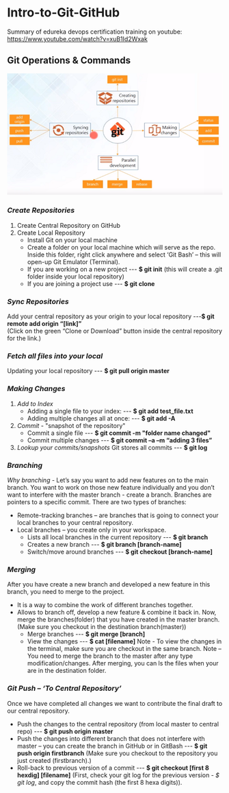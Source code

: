 # Intro-to-Git-GitHub
Summary of edureka devops certification training on youtube: https://www.youtube.com/watch?v=xuB1Id2Wxak
## Git Operations & Commands
![Git Operations and Commands](/images/git_pic1.png)
### *Create Repositories*
  1. Create Central Repository on GitHub
  2. Create Local Repository
     * Install Git on your local machine
     * Create a folder on your local machine which will serve as the repo. Inside this folder, right click anywhere and select ‘Git Bash’ –       this will open-up Git Emulator (Terminal).
     * If you are working on a new project --- **$ git init**
	 (this will create a .git folder inside your local repository)
     * If you are joining a project use --- **$ git clone** 
### *Sync Repositories*
  Add your central repository as your origin to your local repository ---**$ git remote add origin “[link]”**  
  (Click on the green “Clone or Download” button inside the central repository for the link.)
### *Fetch all files into your local*
  Updating your local repository --- **$ git pull origin master**
### *Making Changes*
  1. *Add to Index*
     * Adding a single file to your index:  --- **$ git add test_file.txt**
     * Adding multiple changes all at once: --- **$ git add -A**
  2. *Commit* - "snapshot of the repository"
     * Commit a single file --- **$ git commit -m "folder name changed"**
     * Commit multiple changes --- **$ git commit –a –m “adding 3 files”**
  3. *Lookup your commits/snapshots* 
     Git stores all commits --- **$ git log**

### *Branching*
  *Why branching* - Let’s say you want to add new features on to the main branch. You want to work on those new feature individually and you don’t want to interfere with the master branch - create a branch.
  Branches are pointers to a specific commit. There are two types of branches:
  - Remote-tracking branches – are branches that is  going to connect your local branches to your central repository.
  - Local branches – you create only in your workspace.
    * Lists all local branches in the current repository --- **$ git branch**
    * Creates a new branch        --- **$ git branch [branch-name]**
    * Switch/move around branches --- **$ git checkout [branch-name]**
### *Merging*
After you have create a new branch and developed a new feature in this branch, you need to merge to the project.
  - It is a way to combine the work of different branches together.
  - Allows to branch off, develop a new feature & combine it back in.
Now, merge the branches(folder) that you have created in the master branch. (Make sure you checkout in the destination branch(master))
    * Merge branches  ---  **$ git merge [branch]**
	* View the changes   ---  **$ cat [filename]**
Note - To view the changes in the terminal, make sure you are checkout in the same branch.
Note – You need to merge the branch to the master after any type modification/changes. After merging, you can ls the files when your are in the destination folder.
### *Git Push – ‘To Central Repository’*
Once we have completed all changes we want to contribute the final draft to our central repository.
  * Push the changes to the central repository (from local master to central repo) ---	**$ git push origin master**
  * Push the changes into different branch that does not interfere with master – 
    you can create the branch in GitHub or in GitBash ---	**$ git push origin firstbranch**
  (Make sure you checkout to the repository you just created (firstbranch).)
  * Roll-back to previous version of a commit ---  **$ git checkout [first 8 hexdig] [filename]**
  (First, check your git log for the previous version - *$ git log*, and copy the commit hash (the first 8 hexa digits)).
